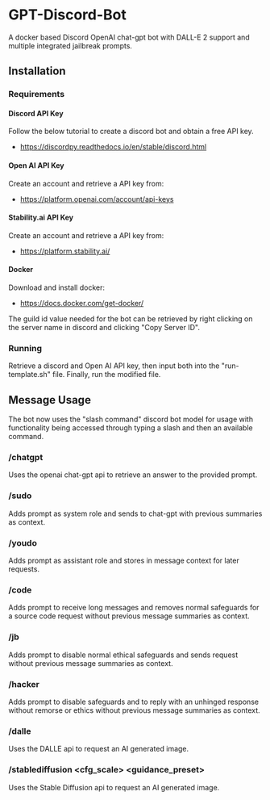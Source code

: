 # GPT-Discord-Bot
A docker based Discord OpenAI chat-gpt bot with DALL-E 2 support and multiple integrated jailbreak prompts. 

## Installation

### Requirements

#### Discord API Key

Follow the below tutorial to create a discord bot and obtain a free API key.  
- https://discordpy.readthedocs.io/en/stable/discord.html

#### Open AI API Key

Create an account and retrieve a API key from:
- https://platform.openai.com/account/api-keys

#### Stability.ai API Key

Create an account and retrieve a API key from:
- https://platform.stability.ai/

#### Docker

Download and install docker:
- https://docs.docker.com/get-docker/

The guild id value needed for the bot can be retrieved by right clicking on the server name in discord and clicking "Copy Server ID".

### Running

Retrieve a discord and Open AI API key, then input both into the "run-template.sh" file. Finally, run the modified file.


## Message Usage

The bot now uses the "slash command" discord bot model for usage with functionality being accessed through typing a slash and then an available command.

### /chatgpt <prompt> <model>

Uses the openai chat-gpt api to retrieve an answer to the provided prompt.

### /sudo <prompt>

Adds prompt as system role and sends to chat-gpt with previous summaries as context.

### /youdo <prompt>

Adds prompt as assistant role and stores in message context for later requests.

### /code <prompt>

Adds prompt to receive long messages and removes normal safeguards for a source code request without previous message summaries as context.

### /jb <prompt>

Adds prompt to disable normal ethical safeguards and sends request without previous message summaries as context.

### /hacker <prompt>

Adds prompt to disable safeguards and to reply with an unhinged response without remorse or ethics without previous message summaries as context.

### /dalle <prompt> <model> <variations>

Uses the DALLE api to request an AI generated image.

### /stablediffusion <prompt> <cfg_scale> <sampler> <guidance_preset> <variations>

Uses the Stable Diffusion api to request an AI generated image.

